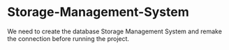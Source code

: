 # Storage-Management-System
We need to create the database Storage Management System and remake the connection before running the project.
